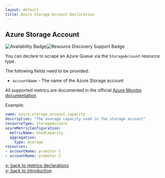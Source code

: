 ```yaml
---
layout: default
title: Azure Storage Account Declaration
---
```


## Azure Storage Account

![Availability Badge](https://img.shields.io/badge/Available%20Starting-v1.3-green.svg)![Resource Discovery Support Badge](https://img.shields.io/badge/Support%20for%20Resource%20Discovery-No-red.svg)

You can declare to scrape an Azure Queue via the `StorageAccount` resource type.

The following fields need to be provided:

- `accountName` - The name of the Azure Storage account

All supported metrics are documented in the official [Azure Monitor documentation](https://docs.microsoft.com/en-us/azure/azure-monitor/platform/metrics-supported#microsoftstoragestorageaccounts).

Example:

```yaml
name: azure_storage_account_capacity
description: "The average capacity used in the storage account"
resourceType: StorageAccount
azureMetricConfiguration:
  metricName: UsedCapacity
  aggregation:
    type: Average
resources:
- accountName: promitor-1
- accountName: promitor-2
```

<!-- markdownlint-disable MD033 -->
[&larr; back to metrics declarations](/configuration/v1.x/metrics)<br />
[&larr; back to introduction](/)
<!-- markdownlint-enable -->
